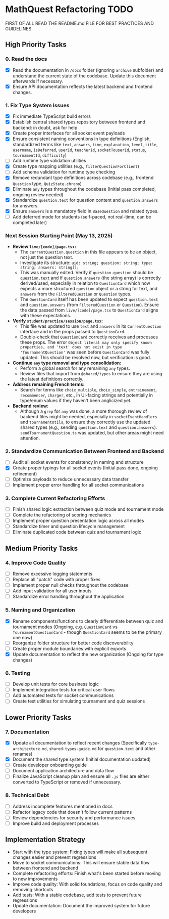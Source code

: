 # MathQuest Refactoring TODO

FIRST OF ALL READ THE README.md FILE FOR BEST PRACTICES AND GUIDELINES

## High Priority Tasks

### 0. Read the docs
- [x] Read the documentation in `/docs` folder (ignoring `archive` subfolder) and understand the current state of the codebase. Update this document afterwards if necessary.
- [x] Ensure API documentation reflects the latest backend and frontend changes.

### 1. Fix Type System Issues
- [X] Fix immediate TypeScript build errors
- [X] Establish central shared types repository between frontend and backend: in doubt, ask for help
- [X] Create proper interfaces for all socket event payloads
- [X] Ensure consistent naming conventions in type definitions (English, standardized terms like `text`, `answers`, `time`, `explanation`, `level`, `title`, `username`, `isDeferred`, `userId`, `teacherId`, `socketTouserId`, `status`, `tournamentId`, `difficulty`)
- [ ] Add runtime type validation utilities
- [X] Create type mapping utilities (e.g., `filterQuestionForClient`)
- [ ] Add schema validation for runtime type checking
- [X] Remove redundant type definitions across codebase (e.g., frontend `Question` type, `QuizState.chrono`)
- [X] Eliminate `any` types throughout the codebase (Initial pass completed, ongoing review needed)
- [X] Standardize `question.text` for question content and `question.answers` for answers.
- [X] Ensure `answers` is a mandatory field in `BaseQuestion` and related types.
- [ ] Add deferred mode for students (self-paced, not real-time, can be completed later)

### Next Session Starting Point (May 13, 2025)

- **Review `live/[code]/page.tsx`:**
    - The `currentQuestion.question` in this file appears to be an object, not just the question text.
    - Investigate its structure: `uid: string; question: string; type: string; answers: string[];`
    - This was manually edited. Verify if `question.question` should be `question.text` and if `question.answers` (the string array) is correctly derived/used, especially in relation to `QuestionCard` which now expects a more structured `question` object or a string for text, and `answers` from the `FilteredQuestion` or `Question` types.
    - The `QuestionCard` itself has been updated to expect `question.text` and `question.answers` (from `FilteredQuestion` or `Question`). Ensure the data passed from `live/[code]/page.tsx` to `QuestionCard` aligns with these expectations.
- **Verify `student/practice/session/page.tsx`:**
    - This file was updated to use `text` and `answers` in its `CurrentQuestion` interface and in the props passed to `QuestionCard`.
    - Double-check that `QuestionCard` correctly receives and processes these props. The error `Object literal may only specify known properties, and 'text' does not exist in type 'TournamentQuestion'` was seen before `QuestionCard` was fully updated. This should be resolved now, but verification is good.
- **Continue `any` type removal and type consolidation:**
    - Perform a global search for any remaining `any` types.
    - Review files that import from `@shared/types` to ensure they are using the latest definitions correctly.
- **Address remaining French terms:**
    - Search for terms like `choix_multiple`, `choix_simple`, `entrainement`, `recommencer`, `charger`, etc., in UI-facing strings and potentially in type/enum values if they haven't been anglicized yet.
- **Backend review:**
    - Although a `grep` for `any` was done, a more thorough review of backend files might be needed, especially in `socketEventHandlers` and `tournamentUtils`, to ensure they correctly use the updated shared types (e.g., sending `question.text` and `question.answers`). `sendTournamentQuestion.ts` was updated, but other areas might need attention.

### 2. Standardize Communication Between Frontend and Backend
- [ ] Audit all socket events for consistency in naming and structure
- [X] Create proper typings for all socket events (Initial pass done, ongoing refinement)
- [ ] Optimize payloads to reduce unnecessary data transfer
- [ ] Implement proper error handling for all socket communications

### 3. Complete Current Refactoring Efforts
- [ ] Finish shared logic extraction between quiz mode and tournament mode
- [ ] Complete the refactoring of scoring mechanics
- [ ] Implement proper question presentation logic across all modes
- [ ] Standardize timer and question lifecycle management
- [ ] Eliminate duplicated code between quiz and tournament logic

## Medium Priority Tasks

### 4. Improve Code Quality
- [ ] Remove excessive logging statements
- [ ] Replace all "patch" code with proper fixes
- [ ] Implement proper null checks throughout the codebase
- [ ] Add input validation for all user inputs
- [ ] Standardize error handling throughout the application

### 5. Naming and Organization
- [X] Rename components/functions to clearly differentiate between quiz and tournament modes (Ongoing, e.g. `QuestionCard` vs `TournamentQuestionCard` - though `QuestionCard` seems to be the primary one now)
- [ ] Reorganize folder structure for better code discoverability
- [ ] Create proper module boundaries with explicit exports
- [X] Update documentation to reflect the new organization (Ongoing for type changes)

### 6. Testing
- [ ] Develop unit tests for core business logic
- [ ] Implement integration tests for critical user flows
- [ ] Add automated tests for socket communications
- [ ] Create test utilities for simulating tournament and quiz sessions

## Lower Priority Tasks

### 7. Documentation
- [X] Update all documentation to reflect recent changes (Specifically `type-architecture.md`, `shared-types-guide.md` for `question.text` and other renames)
- [X] Document the shared type system (Initial documentation updated)
- [ ] Create developer onboarding guide
- [ ] Document application architecture and data flow
- [ ] Finalize JavaScript cleanup plan and ensure all `.js` files are either converted to TypeScript or removed if unnecessary.

### 8. Technical Debt
- [ ] Address incomplete features mentioned in docs
- [ ] Refactor legacy code that doesn\'t follow current patterns
- [ ] Review dependencies for security and performance issues
- [ ] Improve build and deployment processes

## Implementation Strategy

- Start with the type system: Fixing types will make all subsequent changes easier and prevent regressions
- Move to socket communications: This will ensure stable data flow between frontend and backend
- Complete refactoring efforts: Finish what\'s been started before moving to new improvements
- Improve code quality: With solid foundations, focus on code quality and removing shortcuts
- Add tests: With a stable codebase, add tests to prevent future regressions
- Update documentation: Document the improved system for future developers
